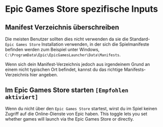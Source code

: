 # Epic Games Store spezifische Inputs

## Manifest Verzeichnis überschreiben

Die meisten Benutzer sollten dies nicht verwenden da sie die Standard- `Epic Games Store` Installation verwenden, in der sich die Spielmanifeste befinden werden zum Beispiel unter Windows, `C:\ProgramData\Epic\EpicGamesLauncher\Data\Manifests`.

Wenn sich dein Manifest-Verzeichnis jedoch aus irgendeinem Grund an einem nicht typischen Ort befindet, kannst du das richtige Manifests-Verzeichnis hier angeben.

## Im Epic Games Store starten `[Empfohlen aktiviert]`

Wenn du nicht über den `Epic Games Store` startest, wirst du im Spiel keinen Zugriff auf die Online-Dienste von Epic haben. This toggle lets you set whether games will launch via the Epic Games Store or directly.
